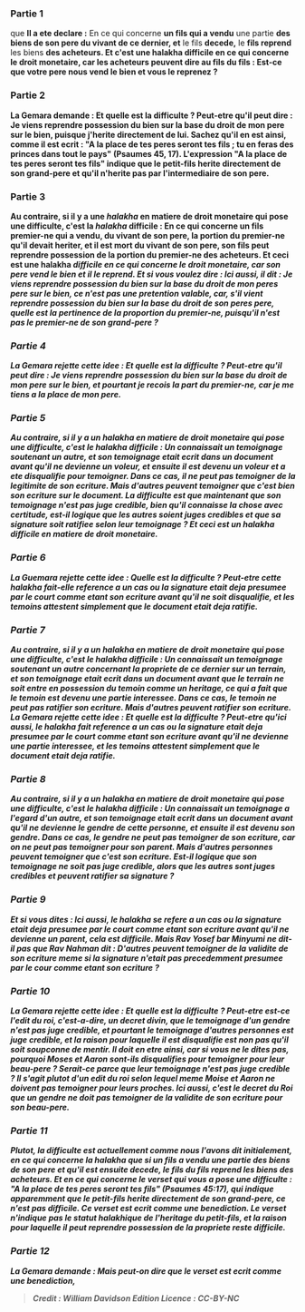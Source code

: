 
### Partie 1
que <b>Il a ete declare :</b> En ce qui concerne <b>un fils qui a vendu</b> une partie <b>des biens de son pere du vivant de ce dernier, et</b> le fils <b>decede,</b> le <b>fils reprend</b> les biens <b>des acheteurs. Et c'est une <b>halakha</b> <b>difficile</b> <b>en ce qui concerne le droit monetaire,</b> car les acheteurs <b>peuvent dire au</b> <b>fils du fils : Est-ce que <b>votre pere nous vend</b> le bien <b>et vous le reprenez</b> ?

### Partie 2
La Gemara demande : <b>Et quelle est la difficulte ? Peut-etre qu'il peut dire : Je viens</b> reprendre possession du bien <b>sur la base</b> du droit de mon <b>pere</b> sur le bien, puisque j'herite directement de lui. <b>Sachez</b> qu'il en est ainsi, <b>comme il est ecrit : "A la place de tes peres seront tes fils ; tu en feras des princes dans tout le pays"</b> (Psaumes 45, 17). L'expression "A la place de tes peres seront tes fils" indique que le petit-fils herite directement de son grand-pere et qu'il n'herite pas par l'intermediaire de son pere.

### Partie 3
<b>Au contraire, si</b> il y a une <i>halakha</i> en matiere de droit monetaire qui pose <b>une difficulte, c'est la <i>halakha</i> difficile</b> : En ce qui concerne <b>un fils premier-ne qui a vendu, du vivant de son pere,</b> la <b>portion du premier-ne</b> qu'il devait heriter, <b>et</b> il est <b>mort du vivant de son pere, son fils peut reprendre possession</b> de la portion du premier-ne <b>des acheteurs. Et ceci est une <b>halakha</b> <i>difficile</b> <b>en ce qui concerne le droit monetaire,</b> car <b>son pere vend</b> le bien et <b>il le reprend</b>. <b>Et si vous voulez dire : Ici aussi, il dit : Je viens</b> reprendre possession du bien <b>sur la base</b> du droit de mon <b>peres pere</b> sur le bien, ce n'est pas une pretention valable, car, <b>s'il vient</b> reprendre possession du bien <b>sur la base</b> du droit de son <b>peres pere, quelle est la pertinence de</b> la <b>proportion du premier-ne,</b> puisqu'il n'est pas le premier-ne de son grand-pere ?

### Partie 4
La Gemara rejette cette idee : <b>Et quelle est la difficulte ? Peut-etre qu'il peut dire : Je viens</b> reprendre possession du bien <b>sur la base</b> du droit de mon <b>pere</b> sur le bien, <b>et</b> pourtant je recois la part du premier-ne, car <b>je me tiens</b> a la place de mon <b>pere.</b>

### Partie 5
<b>Au contraire, si</b> il y a un <i>halakha</i> en matiere de droit monetaire qui pose <b>une difficulte, c'est le <i>halakha</i> difficile</b> : Un <b>connaissait un temoignage soutenant</b> un autre, et son temoignage etait ecrit <b>dans un document avant qu'il ne devienne un voleur, et</b> ensuite <b>il est devenu un voleur</b> et a ete disqualifie pour temoigner. Dans ce cas, <b>il ne peut pas temoigner de</b> la legitimite de <b>son ecriture. Mais d'autres peuvent temoigner</b> que c'est bien son ecriture sur le document. La difficulte est que <b>maintenant</b> que <b>son</b> temoignage <b>n'est pas juge credible,</b> bien qu'il connaisse la chose avec certitude, est-il logique que <b>les autres soient juges credibles</b> et que sa signature soit ratifiee selon leur temoignage ? <b>Et ceci est un <b>halakha</b> <i>difficile</b> <b>en matiere de droit monetaire.</b>

### Partie 6
La Guemara rejette cette idee : <b>Quelle est la difficulte ? Peut-etre</b> cette <i>halakha</i> fait-elle reference a un cas <b>ou</b> la signature <b>etait</b> deja <b>presumee par</b> le <b>court</b> comme etant <b>son ecriture</b> avant qu'il ne soit disqualifie, et les temoins attestent simplement que le document etait deja ratifie.

### Partie 7
<b>Au contraire, si</b> il y a un <i>halakha</i> en matiere de droit monetaire qui pose <b>une difficulte, c'est le <i>halakha</i> difficile</b> : Un <b>connaissait un temoignage soutenant</b> un autre concernant la propriete de ce dernier sur un terrain, et son temoignage etait ecrit <b>dans un document avant</b> que le terrain ne soit <b>entre</b> en possession du temoin <b>comme un heritage,</b> ce qui a fait que le temoin est devenu une partie interessee. Dans ce cas, le temoin <b>ne peut pas ratifier son ecriture. Mais d'autres peuvent ratifier son ecriture.</b> La Gemara rejette cette idee : <b>Et quelle est la difficulte ? Peut-etre qu'ici aussi,</b> le <i>halakha</i> fait reference a un cas <b>ou</b> la signature <b>etait</b> deja <b>presumee par</b> le <b>court</b> comme etant <b>son ecriture</b> avant qu'il ne devienne une partie interessee, et les temoins attestent simplement que le document etait deja ratifie.

### Partie 8
<b>Au contraire, si</b> il y a un <i>halakha</i> en matiere de droit monetaire qui pose <b>une difficulte, c'est le <i>halakha</i> difficile</b> : Un <b>connaissait un temoignage a l'egard</b> d'un autre, et son temoignage etait ecrit dans un document <b>avant qu'il ne devienne</b> le <b>gendre de cette personne, et</b> ensuite <b>il est devenu son gendre.</b> Dans ce cas, le gendre <b>ne peut pas temoigner de son ecriture,</b> car on ne peut pas temoigner pour son parent. <b>Mais d'autres personnes peuvent temoigner</b> que c'est son ecriture. Est-il logique que <b>son</b> temoignage <b>ne soit pas juge credible,</b> alors que <b>les autres sont juges credibles</b> et peuvent ratifier sa signature ?

### Partie 9
<b>Et si vous dites : Ici aussi,</b> le <i>halakha</i> se refere a un cas <b>ou</b> la signature <b>etait</b> deja <b>presumee par</b> le <b>court</b> comme etant <b>son ecriture</b> avant qu'il ne devienne un parent, cela est difficile. <b>Mais Rav Yosef bar Minyumi ne dit-il pas</b> que <b>Rav Nahman dit :</b> D'autres peuvent temoigner de la validite de son ecriture <b>meme si</b> la signature <b>n'etait pas</b> precedemment <b>presumee par</b> le <b>cour</b> comme etant <b>son ecriture ?</b>

### Partie 10
La Gemara rejette cette idee : <b>Et quelle est la difficulte ? Peut-etre est-ce l'edit du roi,</b> c'est-a-dire, un decret divin, <b>que</b> le temoignage d'un gendre <b>n'est pas juge credible, et</b> pourtant le temoignage d'<b>autres personnes est juge credible, et</b> la raison pour laquelle il est disqualifie est <b>non pas qu'il soit</b> soupconne de <b>mentir. </b> Il doit en etre ainsi, <b>car si vous ne le dites pas,</b> pourquoi <b>Moses et Aaron</b> sont-ils disqualifies pour temoigner <b>pour leur beau-pere ?</b> Serait-ce <b>parce que leur</b> temoignage <b>n'est pas juge credible ? Il s'agit plutot d'un edit du roi selon lequel</b> meme Moise et Aaron <b>ne doivent pas temoigner pour</b> leurs proches. <b>Ici aussi, c'est le decret du Roi que</b> un gendre <b>ne doit pas temoigner de</b> la validite de <b>son ecriture pour son beau-pere.</b>

### Partie 11
<b>Plutot,</b> la difficulte est <b>actuellement comme nous l'avons dit initialement,</b> en ce qui concerne la <i>halakha</i> que si un fils a vendu une partie des biens de son pere et qu'il est ensuite decede, le fils du fils reprend les biens des acheteurs. <b>Et</b> en ce qui concerne le verset <b>qui</b> vous a pose <b>une difficulte : "A la place de tes peres seront tes fils"</b> (Psaumes 45:17), qui indique apparemment que le petit-fils herite directement de son grand-pere, ce n'est pas difficile. <b>Ce verset</b> <b>est ecrit comme une benediction.</b> Le verset n'indique pas le statut halakhique de l'heritage du petit-fils, et la raison pour laquelle il peut reprendre possession de la propriete reste difficile.

### Partie 12
La Gemara demande : <b>Mais peut-on dire</b> que le verset <b>est ecrit comme une benediction,</b>

>Credit : William Davidson Edition
>Licence : CC-BY-NC
